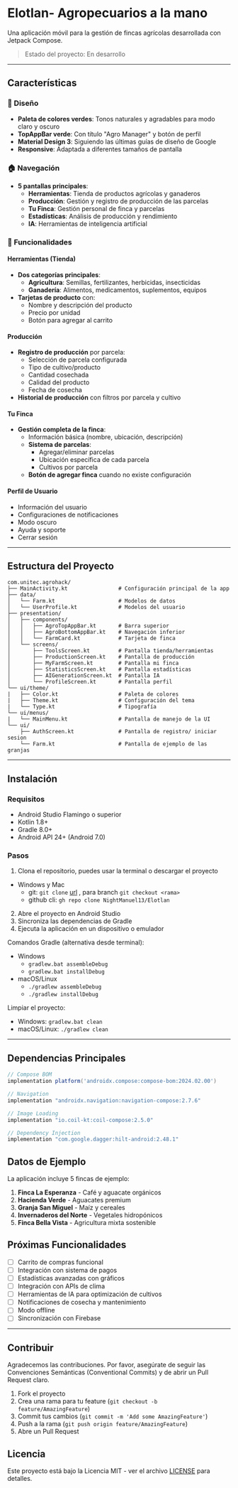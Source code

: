 # Elotlan- Agropecuarios a la mano

Una aplicación móvil para la gestión de fincas agrícolas desarrollada con Jetpack Compose.

> Estado del proyecto: En desarrollo

---

## Características

### 🎨 Diseño
- **Paleta de colores verdes**: Tonos naturales y agradables para modo claro y oscuro
- **TopAppBar verde**: Con título "Agro Manager" y botón de perfil
- **Material Design 3**: Siguiendo las últimas guías de diseño de Google
- **Responsive**: Adaptada a diferentes tamaños de pantalla

### 🏠 Navegación
- **5 pantallas principales**:
  - **Herramientas**: Tienda de productos agrícolas y ganaderos
  - **Producción**: Gestión y registro de producción de las parcelas
  - **Tu Finca**: Gestión personal de finca y parcelas
  - **Estadísticas**: Análisis de producción y rendimiento
  - **IA**: Herramientas de inteligencia artificial

### 📱 Funcionalidades

#### Herramientas (Tienda)
- **Dos categorías principales**:
  - **Agricultura**: Semillas, fertilizantes, herbicidas, insecticidas
  - **Ganadería**: Alimentos, medicamentos, suplementos, equipos
- **Tarjetas de producto** con:
  - Nombre y descripción del producto
  - Precio por unidad
  - Botón para agregar al carrito

#### Producción
- **Registro de producción** por parcela:
  - Selección de parcela configurada
  - Tipo de cultivo/producto
  - Cantidad cosechada
  - Calidad del producto
  - Fecha de cosecha
- **Historial de producción** con filtros por parcela y cultivo

#### Tu Finca
- **Gestión completa de la finca**:
  - Información básica (nombre, ubicación, descripción)
  - **Sistema de parcelas**:
    - Agregar/eliminar parcelas
    - Ubicación específica de cada parcela
    - Cultivos por parcela
  - **Botón de agregar finca** cuando no existe configuración

#### Perfil de Usuario
- Información del usuario
- Configuraciones de notificaciones
- Modo oscuro
- Ayuda y soporte
- Cerrar sesión

---

## Estructura del Proyecto

```
com.unitec.agrohack/
├── MainActivity.kt                # Configuración principal de la app
├── data/
│   └── Farm.kt                    # Modelos de datos
│   └── UserProfile.kt             # Modelos del usuario
├── presentation/
│   ├── components/
│   │   ├── AgroTopAppBar.kt       # Barra superior
│   │   ├── AgroBottomAppBar.kt    # Navegación inferior
│   │   └── FarmCard.kt            # Tarjeta de finca
│   └── screens/
│       ├── ToolsScreen.kt         # Pantalla tienda/herramientas
│       ├── ProductionScreen.kt    # Pantalla de producción
│       ├── MyFarmScreen.kt        # Pantalla mi finca
│       ├── StatisticsScreen.kt    # Pantalla estadísticas
│       ├── AIGenerationScreen.kt  # Pantalla IA
│       └── ProfileScreen.kt       # Pantalla perfil
└── ui/theme/
|   ├── Color.kt                   # Paleta de colores
|   ├── Theme.kt                   # Configuración del tema
|   └── Type.kt                    # Tipografía
└── ui/menus/
|   └── MainMenu.kt                # Pantalla de manejo de la UI
└── ui/
    ├── AuthScreen.kt              # Pantalla de registro/ iniciar sesion
    └── Farm.kt                    # Pantalla de ejemplo de las granjas
```

---

## Instalación

### Requisitos
- Android Studio Flamingo o superior
- Kotlin 1.8+
- Gradle 8.0+
- Android API 24+ (Android 7.0)

### Pasos
1. Clona el repositorio, puedes usar la terminal o descargar el proyecto

  - Windows y Mac
    - git: `git clone` [url](https://github.com/NightManuel13/Elotlan.git) , para branch `git checkout <rama>`
    - github cli: `gh repo clone NightManuel13/Elotlan`
  
2. Abre el proyecto en Android Studio
3. Sincroniza las dependencias de Gradle
4. Ejecuta la aplicación en un dispositivo o emulador

Comandos Gradle (alternativa desde terminal):
- Windows
  - `gradlew.bat assembleDebug`
  - `gradlew.bat installDebug`
- macOS/Linux
  - `./gradlew assembleDebug`
  - `./gradlew installDebug`

Limpiar el proyecto:
- Windows: `gradlew.bat clean`
- macOS/Linux: `./gradlew clean`

---

## Dependencias Principales

```gradle
// Compose BOM
implementation platform('androidx.compose:compose-bom:2024.02.00')

// Navigation
implementation "androidx.navigation:navigation-compose:2.7.6"

// Image Loading
implementation "io.coil-kt:coil-compose:2.5.0"

// Dependency Injection
implementation "com.google.dagger:hilt-android:2.48.1"
```

## Datos de Ejemplo

La aplicación incluye 5 fincas de ejemplo:

1. **Finca La Esperanza** - Café y aguacate orgánicos
2. **Hacienda Verde** - Aguacates premium
3. **Granja San Miguel** - Maíz y cereales
4. **Invernaderos del Norte** - Vegetales hidropónicos
5. **Finca Bella Vista** - Agricultura mixta sostenible

## Próximas Funcionalidades

- [ ] Carrito de compras funcional
- [ ] Integración con sistema de pagos
- [ ] Estadísticas avanzadas con gráficos
- [ ] Integración con APIs de clima
- [ ] Herramientas de IA para optimización de cultivos
- [ ] Notificaciones de cosecha y mantenimiento
- [ ] Modo offline
- [ ] Sincronización con Firebase

---

## Contribuir

Agradecemos las contribuciones. Por favor, asegúrate de seguir las Convenciones Semánticas (Conventional Commits) y de abrir un Pull Request claro.

1. Fork el proyecto
2. Crea una rama para tu feature (`git checkout -b feature/AmazingFeature`)
3. Commit tus cambios (`git commit -m 'Add some AmazingFeature'`)
4. Push a la rama (`git push origin feature/AmazingFeature`)
5. Abre un Pull Request

## Licencia

Este proyecto está bajo la Licencia MIT - ver el archivo [LICENSE](LICENSE) para detalles.
